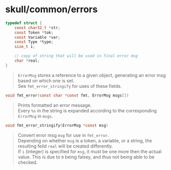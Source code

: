 # skull/common/errors

```c
typedef struct {
	const char32_t *str;
	const Token *tok;
	const Variable *var;
	const Type *type;
	size_t i;

	// copy of string that will be used in final error msg
	char *real;
}
```

> `ErrorMsg` stores a reference to a given object, generating an error msg based
> on which one is set.
> \
> See `fmt_error_stringify` for uses of these fields.

```c
void fmt_error(const char *const fmt, ErrorMsg msgs[])
```

> Prints formatted an error message.
> \
> Every `%s` in the string is expanded according to the corresponding `ErrorMsg`
> in `msgs`.

```c
void fmt_error_stringify(ErrorMsg *const msg)
```

> Convert error msg `msg` for use in `fmt_error`.
> \
> Depending on whether `msg` is a token, a variable, or a string, the resulting
> feild `real` will be created differently.
> \
> If `i` (integer) is specified for `msg`, it must be one more then the actual
> value. This is due to `0` being falsey, and thus not being able to be checked.

